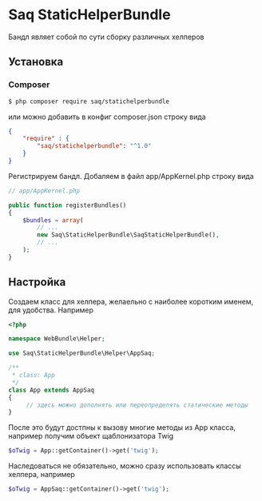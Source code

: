 Saq StaticHelperBundle
=================

Бандл являет собой по сути сборку различных хелперов

Установка
------------

### Composer
```bash
$ php composer require saq/statichelperbundle
```
или можно добавить в конфиг composer.json строку вида
```json
{
    "require" : {
        "saq/statichelperbundle": "^1.0"
    }
}
```
Регистрируем бандл. Добаляем в файл app/AppKernel.php строку вида
```php
// app/AppKernel.php

public function registerBundles()
{
    $bundles = array(
        // ...
        new Saq\StaticHelperBundle\SaqStaticHelperBundle(),
        // ...
    );
}
```

Настройка
-------------
Создаем класс для хелпера, желаельно с наиболее коротким именем, для удобства.
Например
```php
<?php

namespace WebBundle\Helper;

use Saq\StaticHelperBundle\Helper\AppSaq;

/**
 * class: App
 */
class App extends AppSaq
{ 
	 // здесь можно дополнять или переопределять статические методы
}
```
После это будут достпны к вызову многие методы из App класса, например
получим объект щаблонизатора Twig
```php
$oTwig = App::getContainer()->get('twig');
```
Наследоваться не обязательно, можно сразу использовать классы хелпера, например
```php
$oTwig = AppSaq::getContainer()->get('twig');
```